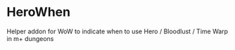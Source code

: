 # HeroWhen
Helper addon for WoW to indicate when to use Hero / Bloodlust / Time Warp in m+ dungeons
